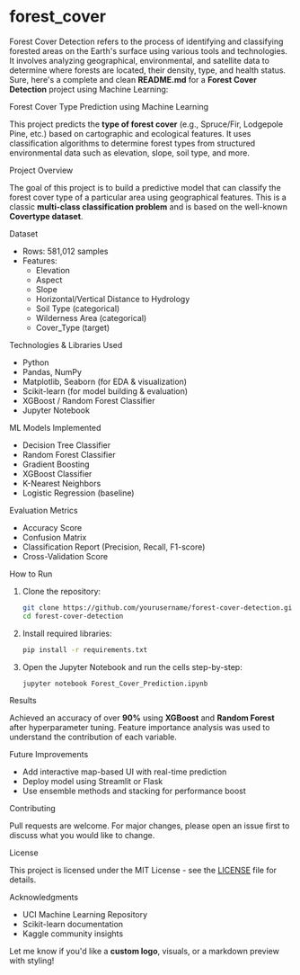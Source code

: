 # forest_cover
Forest Cover Detection refers to the process of identifying and classifying forested areas on the Earth's surface using various tools and technologies. It involves analyzing geographical, environmental, and satellite data to determine where forests are located, their density, type, and health status.
Sure, here's a complete and clean **README.md** for a **Forest Cover Detection** project using Machine Learning:

Forest Cover Type Prediction using Machine Learning

This project predicts the **type of forest cover** (e.g., Spruce/Fir, Lodgepole Pine, etc.) based on cartographic and ecological features. It uses classification algorithms to determine forest types from structured environmental data such as elevation, slope, soil type, and more.

Project Overview

The goal of this project is to build a predictive model that can classify the forest cover type of a particular area using geographical features. This is a classic **multi-class classification problem** and is based on the well-known **Covertype dataset**.

 Dataset
- Rows: 581,012 samples  
- Features:
  - Elevation
  - Aspect
  - Slope
  - Horizontal/Vertical Distance to Hydrology
  - Soil Type (categorical)
  - Wilderness Area (categorical)
  - Cover_Type (target)

Technologies & Libraries Used

- Python  
- Pandas, NumPy  
- Matplotlib, Seaborn (for EDA & visualization)  
- Scikit-learn (for model building & evaluation)  
- XGBoost / Random Forest Classifier  
- Jupyter Notebook

 ML Models Implemented

- Decision Tree Classifier  
- Random Forest Classifier  
- Gradient Boosting  
- XGBoost Classifier  
- K-Nearest Neighbors  
- Logistic Regression (baseline)

Evaluation Metrics

- Accuracy Score  
- Confusion Matrix  
- Classification Report (Precision, Recall, F1-score)  
- Cross-Validation Score

 How to Run

1. Clone the repository:
   ```bash
   git clone https://github.com/yourusername/forest-cover-detection.git
   cd forest-cover-detection
   ```

2. Install required libraries:
   ```bash
   pip install -r requirements.txt
   ```

3. Open the Jupyter Notebook and run the cells step-by-step:
   ```
   jupyter notebook Forest_Cover_Prediction.ipynb
   ```

Results

Achieved an accuracy of over **90%** using **XGBoost** and **Random Forest** after hyperparameter tuning. Feature importance analysis was used to understand the contribution of each variable.

Future Improvements

- Add interactive map-based UI with real-time prediction
- Deploy model using Streamlit or Flask
- Use ensemble methods and stacking for performance boost

Contributing

Pull requests are welcome. For major changes, please open an issue first to discuss what you would like to change.

License

This project is licensed under the MIT License - see the [LICENSE](LICENSE) file for details.

Acknowledgments

- UCI Machine Learning Repository  
- Scikit-learn documentation  
- Kaggle community insights



Let me know if you'd like a **custom logo**, visuals, or a markdown preview with styling!
